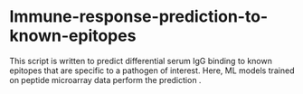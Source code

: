 # Immune-response-prediction-to-known-epitopes
This script is written to predict differential serum IgG binding to known epitopes that are specific to a pathogen of interest.
Here, ML models trained on peptide microarray data perform the prediction . 

